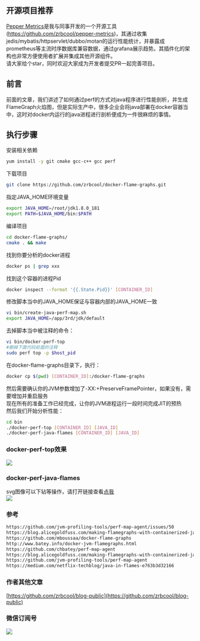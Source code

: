 ## 开源项目推荐
[Pepper Metrics](https://github.com/zrbcool/pepper-metrics)是我与同事开发的一个开源工具(https://github.com/zrbcool/pepper-metrics)，其通过收集jedis/mybatis/httpservlet/dubbo/motan的运行性能统计，并暴露成prometheus等主流时序数据库兼容数据，通过grafana展示趋势。其插件化的架构也非常方便使用者扩展并集成其他开源组件。  
请大家给个star，同时欢迎大家成为开发者提交PR一起完善项目。

## 前言
前面的文章，我们讲述了如何通过perf的方式对java程序进行性能剖析，并生成FlameGraph火焰图，但是实际生产中，很多企业会将java部署在docker容器当中，这时对docker内运行的java进程进行剖析便成为一件很麻烦的事情。

## 执行步骤
安装相关依赖
```bash
yum install -y git cmake gcc-c++ gcc perf
```
下载项目
```bash
git clone https://github.com/zrbcool/docker-flame-graphs.git
```
指定JAVA_HOME环境变量
```bash
export JAVA_HOME=/root/jdk1.8.0_181
export PATH=$JAVA_HOME/bin:$PATH
```
编译项目
```bash
cd docker-flame-graphs/
cmake . && make
```

找到你要分析的docker进程
```bash
docker ps | grep xxx
```  
找到这个容器的进程Pid
```bash
docker inspect --format '{{.State.Pid}}' [CONTAINER_ID]
```
修改脚本当中的JAVA_HOME保证与容器内部的JAVA_HOME一致  
```bash
vi bin/create-java-perf-map.sh
export JAVA_HOME=/app/3rd/jdk/default
```
去掉脚本当中被注释的命令：  
```bash
vi bin/docker-perf-top
#删掉下面代码前面的注释
sudo perf top -p $host_pid
```
在docker-flame-graphs目录下，执行：  
```bash
docker cp $(pwd) [CONTAINER_ID]:/docker-flame-graphs
```
然后需要确认你的JVM参数增加了-XX:+PreserveFramePointer，如果没有，需要增加并重启服务  
现在所有的准备工作已经完成，让你的JVM进程运行一段时间完成JIT的预热  
然后我们开始分析性能：  
```bash
cd bin
./docker-perf-top [CONTAINER_ID] [JAVA_ID]
./docker-perf-java-flames [CONTAINER_ID] [JAVA_ID]
```
### docker-perf-top效果
![](http://oss.zrbcool.top/picgo/docker-java-perf-top.png)
### docker-perf-java-flames
svg图像可以下钻等操作，请打开链接查看[点我](http://oss.zrbcool.top/picgo/docker-java-perf-flamegraph.svg)  
![](http://oss.zrbcool.top/picgo/docker-java-perf-flamegraph.svg)


### 参考
```bash
https://github.com/jvm-profiling-tools/perf-map-agent/issues/50  
https://blog.alicegoldfuss.com/making-flamegraphs-with-containerized-java/  
https://github.com/mboussaa/docker-flame-graphs  
http://www.batey.info/docker-jvm-flamegraphs.html  
https://github.com/chbatey/perf-map-agent  
https://blog.alicegoldfuss.com/making-flamegraphs-with-containerized-java/  
https://github.com/jvm-profiling-tools/perf-map-agent  
https://medium.com/netflix-techblog/java-in-flames-e763b3d32166  
```
### 作者其他文章
[https://github.com/zrbcool/blog-public](https://github.com/zrbcool/blog-public)  
### 微信订阅号
![](http://oss.zrbcool.top/Fv816XFbZB2JQazo5LHBoy2_SGVz)